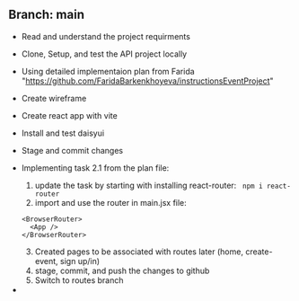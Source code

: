 ## Branch: main

- Read and understand the project requirments
- Clone, Setup, and test the API project locally
- Using detailed implementaion plan from Farida "https://github.com/FaridaBarkenkhoyeva/instructionsEventProject"
- Create wireframe
- Create react app with vite
- Install and test daisyui
- Stage and commit changes
- Implementing task 2.1 from the plan file:
    1. update the task by starting with installing react-router: ``` npm i react-router```
    2. import and use the router in main.jsx file: 
    ``` import { BrowserRouter } from "react-router";
    <BrowserRouter>
      <App />
    </BrowserRouter>
    ```
    3. Created pages to be associated with routes later (home, create-event, sign up/in)
    4. stage, commit, and push the changes to github
    5. Switch to routes branch
    
  
- 
